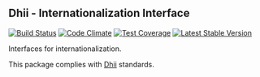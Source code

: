 ## Dhii - Internationalization Interface ##
[![Build Status](https://travis-ci.org/Dhii/i18n-interface.svg?branch=master)](https://travis-ci.org/Dhii/i18n-interface)
[![Code Climate](https://codeclimate.com/github/Dhii/i18n-interface/badges/gpa.svg)](https://codeclimate.com/github/Dhii/i18n-interface)
[![Test Coverage](https://codeclimate.com/github/Dhii/i18n-interface/badges/coverage.svg)](https://codeclimate.com/github/Dhii/i18n-interface/coverage)
[![Latest Stable Version](https://poser.pugx.org/dhii/i18n-interface/version)](https://packagist.org/packages/dhii/i18n-interface)

Interfaces for internationalization.

This package complies with [Dhii] standards.


[Dhii]:                     https://github.com/Dhii/dhii

